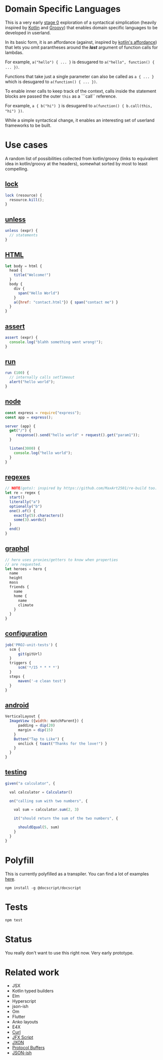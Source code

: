 Domain Specific Languages
=========

This is a very early [stage 0](https://tc39.github.io/process-document/) exploration of a syntactical simplication (heavily inspired by [Kotlin](https://kotlinlang.org/docs/reference/lambdas.html) and [Groovy](http://docs.groovy-lang.org/docs/latest/html/documentation/core-domain-specific-languages.html)) that enables domain specific languages to be developed in userland.

In its basic form, it is an affordance (against, inspired by [kotlin's affordance](https://kotlinlang.org/docs/reference/lambdas.html)) that lets you omit parantheses around the ***last*** argument of function calls for lambdas.

For example, ```a("hello") { ... }``` is desugared to ```a("hello", function() { ... })```.

Functions that take just a single parameter can also be called as ```a { ... }``` which is desugared to ```a(function() { ... })```.

To enable inner calls to keep track of the context, calls inside the statement blocks are passed the outer ```this``` as a ```call`` reference.

For example, ```a { b("hi") }``` is desugared to ```a(function() { b.call(this, "hi") })```.

While a simple syntactical change, it enables an interesting set of userland frameworks to be built.

# Use cases

A random list of possibilities collected from kotlin/groovy (links to equivalent idea in kotlin/groovy at the headers), somewhat sorted by most to least compelling.

## [lock](https://kotlinlang.org/docs/reference/lambdas.html)

```javascript
lock (resource) {
  resource.kill();
}
```

## [unless](https://www.slideshare.net/glaforge/practical-groovy-dsl)

```javascript
unless (expr) {
  // statements
}
```

## [HTML](https://kotlinlang.org/docs/reference/type-safe-builders.html)

```javascript
let body = html {
  head {
    title("Welcome!")
  }
  body {
    div {
      span("Hello World")
    }
    a({href: "contact.html"}) { span("contact me") }
  }
}
```

## [assert](https://artemzin.com/blog/ui-testing-separating-assertions-from-actions-with-kotlin-dsl/)

```javascript
assert (expr) {
  console.log("blahh something went wrong!");
}
```
## [run](http://melix.github.io/javaone-groovy-dsls/#/gradle-task-execution)

```javascript
run (100) {
  // internally calls setTimeout
  alert("hello world");
}
```

## [node](http://melix.github.io/javaone-groovy-dsls/#/ratpack)

```javascript
const express = require("express");
const app = express();

server (app) {
  get("/") {
     response().send("hello world" + request().get("param1"));
  }

  listen(3000) {
    console.log("hello world");
  }
}
```

## [regexes](https://github.com/h0tk3y/regex-dsl)

```javascript
// NOTE(goto): inspired by https://github.com/MaxArt2501/re-build too.
let re = regex {
  start()
  literally("a")
  optionally("b")
  one().of() {
    exactly(5).characters()
    some(3).words()
  }
  end()
}
```

## [graphql](https://www.kotlinresources.com/library/kraph/)

```javascript
// hero uses proxies/getters to know when properties
// are requested.
let heroes = hero {
  name
  height
  mass
  friends {
    name
    home {
      name
      climate
    }
  }
}
```

## [configuration ](https://github.com/jenkinsci/job-dsl-plugin)

```javascript
job('PROJ-unit-tests') {
  scm {
      git(gitUrl)
  }
  triggers {
      scm('*/15 * * * *')
  }
  steps {
      maven('-e clean test')
  }
}
```

## [android](https://github.com/Kotlin/anko)

```javascript
VerticalLayout {
  ImageView ({width: matchParent}) {
      padding = dip(20)
      margin = dip(15)
    }
    Button("Tap to Like") {
      onclick { toast("Thanks for the love!") }
    }
  }
}
```

## [testing](http://hadihariri.com/2013/01/21/extension-function-literals-in-kotlin-or-how-to-enforce-restrictions-on-your-dsl/)

```javascript
given("a calculator", {

  val calculator = Calculator()

  on("calling sum with two numbers", {

    val sum = calculator.sum(2, 3)

    it("should return the sum of the two numbers", {

      shouldEqual(5, sum)
    }
  }
}
```

# Polyfill

  This is currently polyfilled as a transpiler. You can find a lot of examples [here](test/runtime.js).

  `npm install -g @docscript/docscript`
  

# Tests

  `npm test`

# Status

  You really don't want to use this right now. Very early prototype.

# Related work

* JSX
* Kotlin typed builders
* Elm
* Hyperscript
* json-ish
* Om
* Flutter
* Anko layouts
* E4X
* [Curl](https://en.wikipedia.org/wiki/Curl_(programming_language))
* [JFX Script](https://en.wikipedia.org/wiki/JavaFX_Script)
* [JXON](https://developer.mozilla.org/en-US/docs/Archive/JXON)
* [Protocol Buffers](https://developers.google.com/protocol-buffers/docs/overview)
* [JSON-ish](http://blog.sgo.to/2015/09/json-ish.html)
